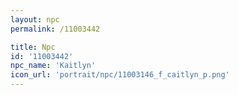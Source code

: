 ```yaml
---
layout: npc
permalink: /11003442

title: Npc
id: '11003442'
npc_name: 'Kaitlyn'
icon_url: 'portrait/npc/11003146_f_caitlyn_p.png'
---
```

